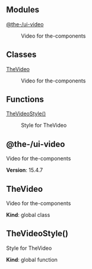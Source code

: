 <!--- Code generated by @the-/script-doc. DO NOT EDIT. -->

## Modules

<dl>
<dt><a href="#module_@the-/ui-video">@the-/ui-video</a></dt>
<dd><p>Video for the-components</p>
</dd>
</dl>

## Classes

<dl>
<dt><a href="#TheVideo">TheVideo</a></dt>
<dd><p>Video for the-components</p>
</dd>
</dl>

## Functions

<dl>
<dt><a href="#TheVideoStyle">TheVideoStyle()</a></dt>
<dd><p>Style for TheVideo</p>
</dd>
</dl>

<a name="module_@the-/ui-video"></a>

## @the-/ui-video
Video for the-components

**Version**: 15.4.7  
<a name="TheVideo"></a>

## TheVideo
Video for the-components

**Kind**: global class  
<a name="TheVideoStyle"></a>

## TheVideoStyle()
Style for TheVideo

**Kind**: global function  
